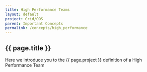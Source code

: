 ```yaml
---
title: High Performance Teams
layout: default
project: Grid/OOS
parent: Important Concepts
permalink: /concepts/high_performance
---
```


## {{ page.title }}

Here we introduce you to the {{ page.project }} definition of a High Performance Team
